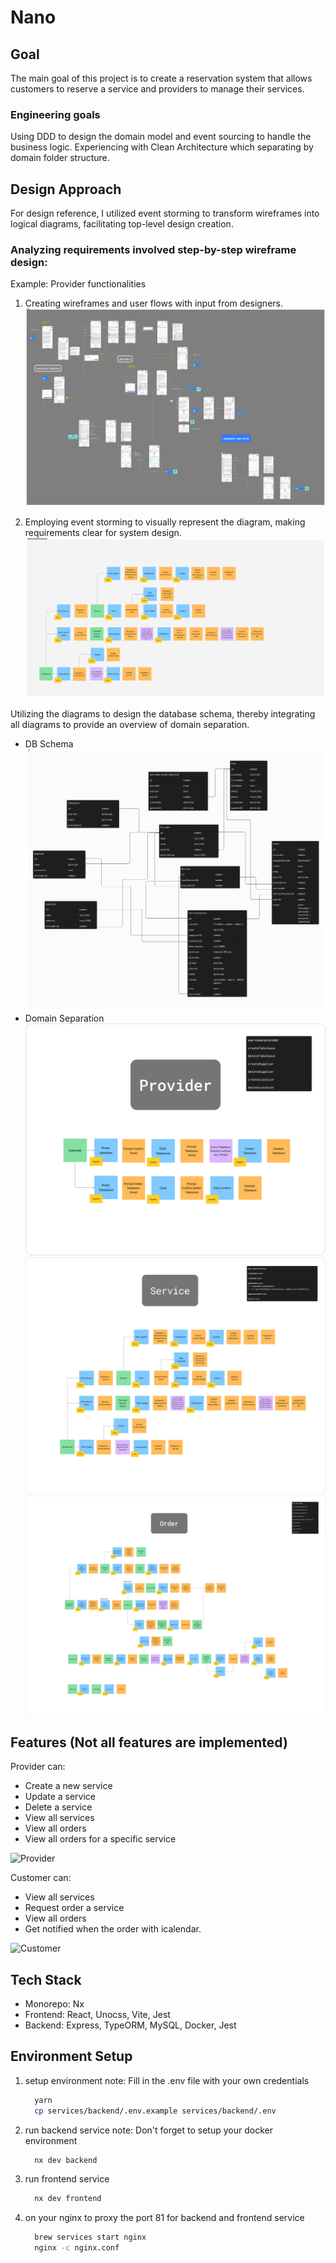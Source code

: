 # Nano

## Goal
The main goal of this project is to create a reservation system that allows customers to reserve a service and providers to manage their services.

### Engineering goals
Using DDD to design the domain model and event sourcing to handle the business logic.
Experiencing with Clean Architecture which separating by domain folder structure.


## Design Approach
For design reference, I utilized event storming to transform wireframes into logical diagrams, facilitating top-level design creation.


### Analyzing requirements involved step-by-step wireframe design:

Example: Provider functionalities

1. Creating wireframes and user flows with input from designers.
  ![provider-design-draft.png](./docs/design-draft.png)

2. Employing event storming to visually represent the diagram, making requirements clear for system design.
  ![provider-event-sourcing.png](./docs/event-sourcing.png)

Utilizing the diagrams to design the database schema, thereby integrating all diagrams to provide an overview of domain separation.
  - DB Schema
    ![db-schema.png](./docs/db-schema.png)
  - Domain Separation
    ![domain-provider.png](./docs/domain-provider.png)
    ![domain-service.png](./docs/domain-service.png)
    ![domain-order.png](./docs/domain-order.png)


## Features (Not all features are implemented)
Provider can: 
- Create a new service
- Update a service
- Delete a service
- View all services
- View all orders
- View all orders for a specific service

![Provider](./docs/provider.gif)

Customer can:
- View all services
- Request order a service
- View all orders
- Get notified when the order with icalendar.

![Customer](./docs/consumer.gif)

## Tech Stack

- Monorepo: Nx
- Frontend: React, Unocss, Vite, Jest 
- Backend: Express, TypeORM, MySQL, Docker, Jest


## Environment Setup

1. setup environment
  note: Fill in the .env file with your own credentials

    ```bash
      yarn 
      cp services/backend/.env.example services/backend/.env
    ```


2. run backend service
  note: Don't forget to setup your docker environment
    ```bash
      nx dev backend
    ```

3. run frontend service
    ```bash
      nx dev frontend
    ```

4. on your nginx to proxy the port 81 for backend and frontend service
    ```bash
      brew services start nginx
      nginx -c nginx.conf
    ```
